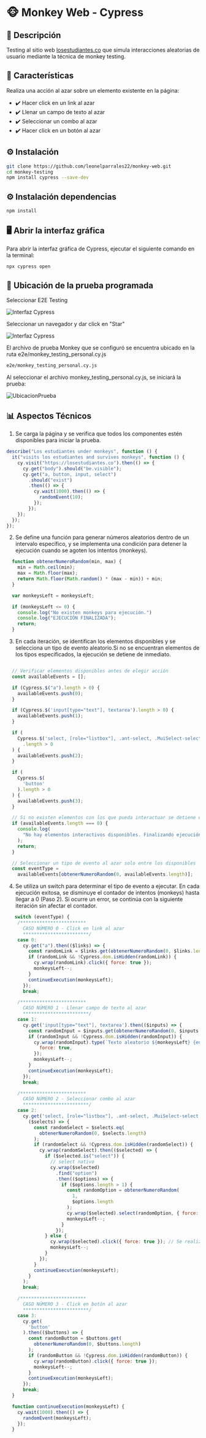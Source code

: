 # 🐵 Monkey Web - Cypress

## 📌 Descripción
Testing al sitio web [losestudiantes.co](https://losestudiantes.co) que simula interacciones aleatorias de usuario mediante la técnica de monkey testing.

## 🚀 Características

Realiza una acción al azar sobre un elemento existente en la página:
- ✔️ Hacer click en un link al azar
- ✔️ Llenar un campo de texto al azar
- ✔️ Seleccionar un combo al azar
- ✔️ Hacer click en un botón al azar

## ⚙️ Instalación
```bash
git clone https://github.com/leonelparrales22/monkey-web.git
cd monkey-testing
npm install cypress --save-dev
```

## ⚙️ Instalación dependencias

```bash
npm install
```

## 🖥️ Abrir la interfaz gráfica

Para abrir la interfaz gráfica de Cypress, ejecutar el siguiente comando en la terminal:

```bash
npx cypress open
```

## 📂 Ubicación de la prueba programada

Seleccionar E2E Testing

![Interfaz Cypress](./assets/Foto2.PNG)

Seleccionar un navegador y dar click en "Star"

![Interfaz Cypress](./assets/Foto3.PNG)

El archivo de prueba Monkey que se configuró se encuentra ubicado en la ruta e2e/monkey_testing_personal.cy.js

```bash
e2e/monkey_testing_personal.cy.js
```

Al seleccionar el archivo monkey_testing_personal.cy.js, se iniciará la prueba:

![UbicacionPrueba](./assets/Foto1.PNG)



## 📊 Aspectos Técnicos

1. Se carga la página y se verifica que todos los componentes estén disponibles para iniciar la prueba.

```javascript
describe("Los estudiantes under monkeys", function () {
  it("visits los estudiantes and survives monkeys", function () {
    cy.visit("https://losestudiantes.co").then(() => {
      cy.get("body").should("be.visible");
      cy.get("a, button, input, select")
        .should("exist")
        .then(() => {
          cy.wait(1000).then(() => {
            randomEvent(10);
          });
        });
    });
  });
});
```

2. Se define una función para generar números aleatorios dentro de un intervalo específico, y se implementa una condición para detener la ejecución cuando se agoten los intentos (monkeys).


```javascript
  function obtenerNumeroRandom(min, max) {
    min = Math.ceil(min);
    max = Math.floor(max);
    return Math.floor(Math.random() * (max - min)) + min;
  }

  var monkeysLeft = monkeysLeft;

  if (monkeysLeft <= 0) {
    console.log("No existen monkeys para ejecución.")
    console.log("EJECUCIÓN FINALIZADA");
    return;
  }
```


3. En cada iteración, se identifican los elementos disponibles y se selecciona un tipo de evento aleatorio.Si no se encuentran elementos de los tipos especificados, la ejecución se detiene de inmediato.

```javascript

  // Verificar elementos disponibles antes de elegir acción
  const availableEvents = [];

  if (Cypress.$("a").length > 0) {
    availableEvents.push(0);
  }

  if (Cypress.$('input[type="text"], textarea').length > 0) {
    availableEvents.push(1);
  }

  if (
    Cypress.$('select, [role="listbox"], .ant-select, .MuiSelect-select')
      .length > 0
  ) {
    availableEvents.push(2);
  }

  if (
    Cypress.$(
      'button'
    ).length > 0
  ) {
    availableEvents.push(3);
  }

  // Si no existen elementos con los que pueda interactuar se detiene el monkey
  if (availableEvents.length === 0) {
    console.log(
      "No hay elementos interactivos disponibles. Finalizando ejecución."
    );
    return;
  }

  // Seleccionar un tipo de evento al azar solo entre los disponibles
  const eventType =
    availableEvents[obtenerNumeroRandom(0, availableEvents.length)];
 ```
 
 4. Se utiliza un switch para determinar el tipo de evento a ejecutar. En cada ejecución exitosa, se disminuye el contador de intentos (monkeys) hasta llegar a 0 (Paso 2). Si ocurre un error, se continúa con la siguiente iteración sin afectar el contador.

```javascript
   switch (eventType) {
    /************************
      CASO NÚMERO 0 - Click en link al azar
      ************************/
    case 0:
      cy.get("a").then(($links) => {
        const randomLink = $links.get(obtenerNumeroRandom(0, $links.length));
        if (randomLink && !Cypress.dom.isHidden(randomLink)) {
          cy.wrap(randomLink).click({ force: true });
          monkeysLeft--;
        }
        continueExecution(monkeysLeft);
      });
      break;

    /************************
      CASO NÚMERO 1 - Llenar campo de texto al azar
      ************************/
    case 1:
      cy.get('input[type="text"], textarea').then(($inputs) => {
        const randomInput = $inputs.get(obtenerNumeroRandom(0, $inputs.length));
        if (randomInput && !Cypress.dom.isHidden(randomInput)) {
          cy.wrap(randomInput).type(`Texto aleatorio ${monkeysLeft} {enter}`, {
            force: true,
          });
          monkeysLeft--;
        }
        continueExecution(monkeysLeft);
      });
      break;

    /************************
      CASO NÚMERO 2 - Seleccionar combo al azar
      ************************/
    case 2:
      cy.get('select, [role="listbox"], .ant-select, .MuiSelect-select').then(
        ($selects) => {
          const randomSelect = $selects.eq(
            obtenerNumeroRandom(0, $selects.length)
          );
          if (randomSelect && !Cypress.dom.isHidden(randomSelect)) {
            cy.wrap(randomSelect).then(($selected) => {
              if ($selected.is("select")) {
                // select nativo
                cy.wrap($selected)
                  .find("option")
                  .then(($options) => {
                    if ($options.length > 1) {
                      const randomOption = obtenerNumeroRandom(
                        1,
                        $options.length
                      );
                      cy.wrap($selected).select(randomOption, { force: true });
                      monkeysLeft--;
                    }
                  });
              } else {
                cy.wrap($selected).click({ force: true }); // Se realiza click en el elemento
                monkeysLeft--;
              }
            });
          }
          continueExecution(monkeysLeft);
        }
      );
      break;

    /************************
      CASO NÚMERO 3 - Click en botón al azar
      ************************/
    case 3:
      cy.get(
        'button'
      ).then(($buttons) => {
        const randomButton = $buttons.get(
          obtenerNumeroRandom(0, $buttons.length)
        );
        if (randomButton && !Cypress.dom.isHidden(randomButton)) {
          cy.wrap(randomButton).click({ force: true });
          monkeysLeft--;
        }
        continueExecution(monkeysLeft);
      });
      break;
  }
```
```javascript
  function continueExecution(monkeysLeft) {
    cy.wait(1000).then(() => {
      randomEvent(monkeysLeft);
    });
  }
```
